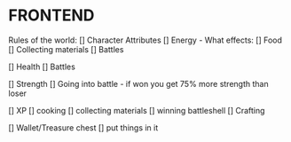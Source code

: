 # FRONTEND

Rules of the world:
[] Character Attributes
  [] Energy - What effects:
    [] Food 
    [] Collecting materials
    [] Battles
    
  [] Health
    [] Battles
    
  [] Strength
    [] Going into battle - if won you get 75% more strength than loser
  
  [] XP
    [] cooking
    [] collecting materials
    [] winning battleshell
    [] Crafting
    
  [] Wallet/Treasure chest
    [] put things in it
    